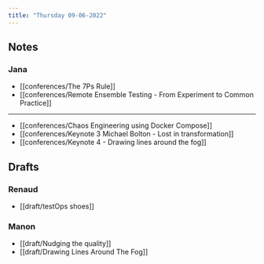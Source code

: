 ```yaml
---
title: "Thursday 09-06-2022"
---
```

## Notes
### Jana
- [[conferences/The 7Ps Rule]]
- [[conferences/Remote Ensemble Testing - From Experiment  to Common Practice]]

---

- [[conferences/Chaos Engineering using Docker Compose]]
- [[conferences/Keynote 3 Michael Bolton - Lost in transformation]]
- [[conferences/Keynote 4 - Drawing lines around the fog]]

## Drafts
### Renaud
- [[draft/testOps shoes]]

### Manon
- [[draft/Nudging the quality]]
- [[draft/Drawing Lines Around The Fog]]

